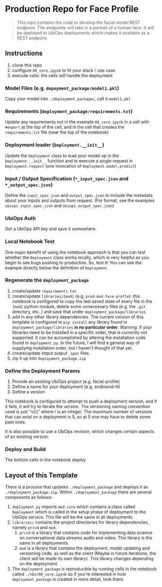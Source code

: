 # Production Repo for Face Profile
> This repo contains the code to develop the facial model REST endpoint.  The endpoints will take in a portrait of a human face.  It will be deployed to UbiOps deployments which makes it available as a REST endpoint.


## Instructions
1. clone this repo
2. configure `00_core.ipynb` to fit your stack / use case
3. execute cells: the cells will handle the deployment

### Model Files (e.g. `depoyment_package/model1.pkl`)
Copy your model into `./deployment_package/`, call it `model1.pkl`
### Requirements (`deployment_package/requirements.txt`)
Update any requirements not in the example `00_core.ipynb` in a cell with `#export` at the top of the cell, and in the cell that creates the `requirements.txt` file (near the top of the notebook)
### Deployment loader (`Deployment.__init__`)
Update the `Deployment` class to load your model up in the `Deployment.__init__` function and to execute a single request in `Deployment.request` (one invocation of `Deployment.model.predict`)
### Input / Output Specification (`*_input_spec.json` and `*_output_spec.json`)
Define the `input_spec.json` and `output_spec.json` to include the metadata about your inputs and outputs from request. (For format, see the examples `ubiops_input_spec.json` and `ubiops_output_spec.json`) 
### UbiOps Auth
Get a UbiOps API key and save it somewhere.
### Local Notebook Test
One major benefit of using the notebook approach is that you can test whether the `Deployment` class works locally, which is very helpful as you begin to see bugs pushing to production.  So, test it!  You can see the example directly below the definition of `Deployment`.
### Regenerate the `deployment_package`
1. create/update `requirements.txt`
2. create/update `libraries/{mod}` (e.g. `prod-mod-face-profle`): this notebook is configured to copy the last saved state of every file in the `{mod}` python module, delete some unnecessary files (e.g. the `.git` directory, etc..) and save that under `deployment_package/libraries`
3. add in any other library dependencies.  The current version of this template is configured to `pip install` any library found in `deployment_package/libraries` __in no particular order__.  Warning: if your libraries need to be installed in a specific order, that is currently not supported.  It can be accomplished by altering the installation code found in `deployment.py`.  In the future, I will find a general way of supplying installation order, but I haven't thought of that yet.
4. create/update intput output `_spec` files.
5. zip it up into `deployment_package.zip`
### Define the Deployment Params
1. Provide an existing UbiOps project (e.g. facial-profile)
2. Define a name for your deployment (e.g. endtoend-N)
3. Define a version

This notebook is configured to attempt to push a deployment version, and if it fails, it will try to iterate the version.  The versioning naming convention used is just "v{i}" where i is an integer.  The maximum number of versions that can exist on a deployment is 5, so at 5 one may have to delete some past ones.  

It is also possible to use a UbiOps revision, which changes certain aspects of an existing version.
### Deploy and Build
The bottom cells in the notebook deploy
## Layout of this Template
There is a process that updates `./deployment_package` and deploys it as `./deployment_package.zip`.  Within `./deployment_package` there are several components as follows:
1. `deployment.py` imports `mod.core` which contains a class called `Deployment` which is called in the setup phase of deployment to the UbiOps service.  This file will be the same in all deployments
2. `libraries/` contains the project directories for library dependencies, namely `prcvd` and `mod`.
    1. `prcvd` is a library that contains code for implementing data science on conversational data streams audio and video.  This library is the same in all deployments.
    2. `mod` is a library that contains the deployment, model updating and versioning code, as well as the client (Maybe in future iterations, the client will be made its own library).  This library changes depending on the deployment.
3. The `deployment_package` is reproducible by running cells in the notebook called `./nbs/00_core.ipynb` so if you're interested in how `deployment_package` is created in more detail, look there.
